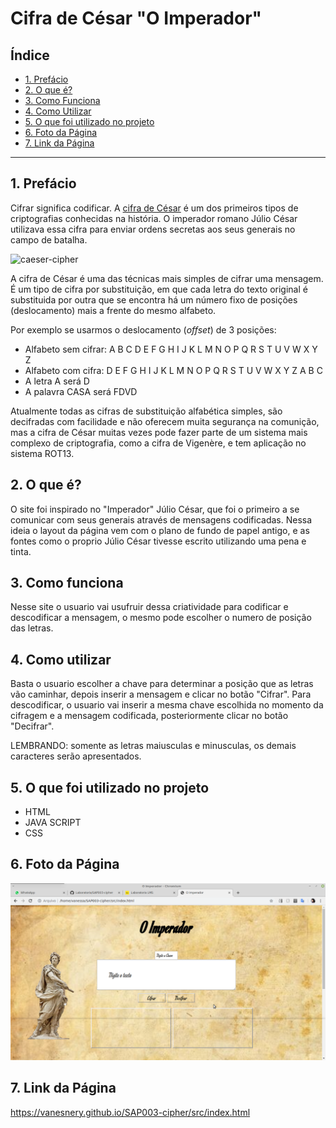 # Cifra de César "O Imperador"

## Índice

* [1. Prefácio](#1-prefácio)
* [2. O que é?](#2-o-que-é-?)
* [3. Como Funciona](#3-como-funciona)
* [4. Como Utilizar](#4-como-utilizar)
* [5. O que foi utilizado no projeto](#5-o-que-foi-utilizado-no-projeto)
* [6. Foto da Página](#6-foto-da-página)
* [7. Link da Página](#7-link-da-página)

***

## 1. Prefácio

Cifrar significa codificar. A [cifra de
César](https://pt.wikipedia.org/wiki/Cifra_de_C%C3%A9sar) é um dos primeiros
tipos de criptografias conhecidas na história. O imperador romano Júlio César
utilizava essa cifra para enviar ordens secretas aos seus generais no campo de
batalha.

![caeser-cipher](https://user-images.githubusercontent.com/11894994/60990999-07ffdb00-a320-11e9-87d0-b7c291bc4cd1.png)

A cifra de César é uma das técnicas mais simples de cifrar uma mensagem. É um
tipo de cifra por substituição, em que cada letra do texto original é
substituida por outra que se encontra há um número fixo de posições
(deslocamento) mais a frente do mesmo alfabeto.

Por exemplo se usarmos o deslocamento (_offset_) de 3 posições:

* Alfabeto sem cifrar: A B C D E F G H I J K L M N O P Q R S T U V W X Y Z
* Alfabeto com cifra:  D E F G H I J K L M N O P Q R S T U V W X Y Z A B C
* A letra A será D
* A palavra CASA será FDVD

Atualmente todas as cifras de substituição alfabética simples, são decifradas
com facilidade e não oferecem muita segurança na comunição, mas a cifra de César
muitas vezes pode fazer parte de um sistema mais complexo de criptografia, como
a cifra de Vigenère, e tem aplicação no sistema ROT13.

## 2. O que é?

O site foi inspirado no "Imperador" Júlio César, que foi o primeiro a se comunicar com seus generais através de mensagens codificadas.
Nessa ideia o layout da página vem com o plano de fundo de papel antigo, e as fontes como o proprio Júlio César tivesse escrito utilizando uma pena e tinta.

## 3. Como funciona

Nesse site o usuario vai usufruir dessa criatividade para codificar e descodificar a mensagem, o mesmo pode escolher o numero de posição das letras.

## 4. Como utilizar

Basta o usuario escolher a chave para determinar a posição que as letras vão caminhar, depois inserir a mensagem e clicar no botão "Cifrar".
Para descodificar, o usuario vai inserir a mesma chave escolhida no momento da cifragem e a mensagem codificada, posteriormente clicar no botão "Decifrar".

LEMBRANDO: somente as letras maiusculas e minusculas, os demais caracteres serão apresentados.

## 5. O que foi utilizado no projeto

* HTML
* JAVA SCRIPT
* CSS

## 6. Foto da Página

![Página](src/O%20imperador.png)
## 7. Link da Página
https://vanesnery.github.io/SAP003-cipher/src/index.html